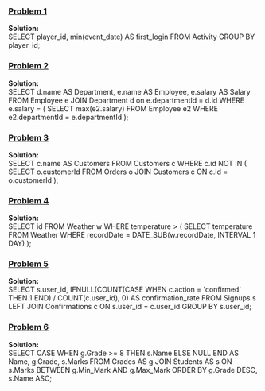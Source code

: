 ### [Problem 1](https://leetcode.com/problems/game-play-analysis-i/description/)
**Solution:** </br>
SELECT player_id, min(event_date) AS first_login FROM Activity GROUP BY player_id;
</br>


### [Problem 2](https://leetcode.com/problems/department-highest-salary/description/)
**Solution:** </br>
SELECT d.name AS Department, e.name AS Employee, e.salary AS Salary FROM Employee e JOIN Department d on e.departmentId = d.id WHERE e.salary = 
(
    SELECT max(e2.salary) FROM Employee e2 WHERE e2.departmentId = e.departmentId
);
</br>


### [Problem 3](https://leetcode.com/problems/customers-who-never-order/description/)
**Solution:** </br>
SELECT c.name AS Customers FROM Customers c WHERE c.id NOT IN 
(
    SELECT o.customerId FROM Orders o JOIN Customers c ON c.id = o.customerId
);
</br>


### [Problem 4](https://leetcode.com/problems/rising-temperature/description/)
**Solution:** </br>
SELECT id FROM Weather w WHERE temperature > 
(
    SELECT temperature FROM Weather WHERE recordDate = DATE_SUB(w.recordDate, INTERVAL 1 DAY)
);
</br>


### [Problem 5](https://leetcode.com/problems/confirmation-rate/description/)
**Solution:** </br>
SELECT 
    s.user_id, 
    IFNULL(COUNT(CASE WHEN c.action = 'confirmed' THEN 1 END) / COUNT(c.user_id), 0) AS confirmation_rate
FROM Signups s
LEFT JOIN Confirmations c ON s.user_id = c.user_id
GROUP BY s.user_id;
</br>


### [Problem 6](https://www.hackerrank.com/challenges/the-report/problem)
**Solution:** </br>
SELECT 
    CASE 
        WHEN g.Grade >= 8 THEN s.Name 
        ELSE NULL 
        END AS Name, 
    g.Grade, s.Marks 
    FROM Grades AS g JOIN Students AS s 
    ON s.Marks BETWEEN g.Min_Mark AND g.Max_Mark 
ORDER BY g.Grade DESC, s.Name ASC;
</br>
